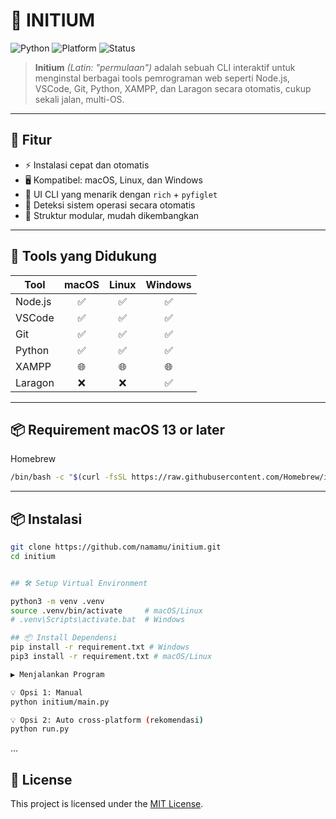 # 💠 INITIUM

![Python](https://img.shields.io/badge/python-3.10+-blue?style=flat&logo=python)
![Platform](https://img.shields.io/badge/platform-macOS%20%7C%20Linux%20%7C%20Windows-green?style=flat&logo=windows)
![Status](https://img.shields.io/badge/status-active-brightgreen)

> **Initium** *(Latin: "permulaan")* adalah sebuah CLI interaktif untuk menginstal berbagai tools pemrograman web seperti Node.js, VSCode, Git, Python, XAMPP, dan Laragon secara otomatis, cukup sekali jalan, multi-OS.

---

## 🚀 Fitur

- ⚡ Instalasi cepat dan otomatis
- 🖥️ Kompatibel: macOS, Linux, dan Windows
- 🎨 UI CLI yang menarik dengan `rich` + `pyfiglet`
- 🤖 Deteksi sistem operasi secara otomatis
- 🔧 Struktur modular, mudah dikembangkan

---

## 🧪 Tools yang Didukung

| Tool       | macOS | Linux | Windows |
|------------|:-----:|:-----:|:-------:|
| Node.js    | ✅     | ✅     | ✅       |
| VSCode     | ✅     | ✅     | ✅       |
| Git        | ✅     | ✅     | ✅       |
| Python     | ✅     | ✅     | ✅       |
| XAMPP      | 🌐    | 🌐    | 🌐      |
| Laragon    | ❌     | ❌     | ✅       |

---

## 📦 Requirement macOS 13 or later
Homebrew
```bash
/bin/bash -c "$(curl -fsSL https://raw.githubusercontent.com/Homebrew/install/HEAD/install.sh)"
```
---

## 📦 Instalasi

```bash
git clone https://github.com/namamu/initium.git
cd initium


## 🛠 Setup Virtual Environment

python3 -m venv .venv
source .venv/bin/activate     # macOS/Linux
# .venv\Scripts\activate.bat  # Windows

## 📦 Install Dependensi
pip install -r requirement.txt # Windows
pip3 install -r requirement.txt # macOS/Linux

▶️ Menjalankan Program

💡 Opsi 1: Manual
python initium/main.py

💡 Opsi 2: Auto cross-platform (rekomendasi)
python run.py
```
...

## 📝 License

This project is licensed under the [MIT License](LICENSE.md).
